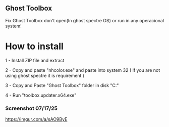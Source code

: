 ## Ghost Toolbox
Fix Ghost Toolbox don't open(In ghost spectre OS) or run in any operacional system!

# How to install

1 - Install ZIP file and extract

2 - Copy and paste "nhcolor.exe" and paste into system 32 ( If you are not using ghost spectre it is requirement )

3 - Copy and Paste "Ghost Toolbox" folder in disk "C:"

4 - Run "toolbox.updater.x64.exe"

### Screenshot 07/17/25
https://imgur.com/a/sAO9ByE

